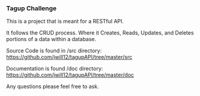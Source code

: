 ### Tagup Challenge ###

This is a project that is meant for a  RESTful API.

It follows the CRUD process. Where it Creates, Reads, Updates, and Deletes portions of a data within a database.

Source Code is found in /src directory:
       https://github.com/jwill12/tagupAPI/tree/master/src

Documentation is found /doc directory:
       https://github.com/jwill12/tagupAPI/tree/master/doc

Any questions please feel free to ask.